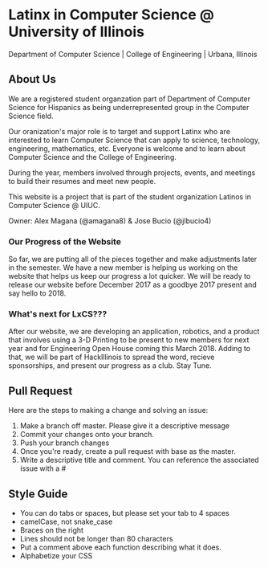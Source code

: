 # Latinx in Computer Science @ University of Illinois
Department of Computer Science | College of Engineering | Urbana, Illinois 

## About Us 
We are a registered student organzation part of Department of Computer Science for Hispanics as being underrepresented group in the Computer Science field. 

Our oranization's major role is to target and support Latinx who are interested to learn Computer Science that can apply to science, technology, engineering, mathematics, etc. Everyone is welcome and to learn about Computer Science and the College of Engineering. 

During the year, members involved through projects, events, and meetings to build their resumes and meet new people. 

This website is a project that is part of the student organization Latinos in Computer Science @ UIUC. 

Owner: Alex Magana (@amagana8) & Jose Bucio (@jlbucio4)

### Our Progress of the Website
So far, we are putting all of the pieces together and make adjustments later in the semester. We have a new member is helping us working on the website that helps us keep our progress a lot quicker. We will be ready to release our website before December 2017 as a goodbye 2017 present and say hello to 2018.

### What's next for LxCS???
After our website, we are developing an application, robotics, and a product that involves using a 3-D Printing to be present to new members for next year and for Engineering Open House coming this March 2018. Adding to that, we will be part of HackIllinois to spread the word, recieve sponsorships, and present our progress as a club. Stay Tune. 

## Pull Request
Here are the steps to making a change and solving an issue:

  1. Make a branch off master. Please give it a descriptive message
  2. Commit your changes onto your branch.
  3. Push your branch changes
  4. Once you're ready, create a pull request with base as the master.
  5. Write a descriptive title and comment. You can reference the associated issue with a #

## Style Guide
  * You can do tabs or spaces, but please set your tab to 4 spaces
  * camelCase, not snake_case
  * Braces on the right
  * Lines should not be longer than 80 characters
  * Put a comment above each function describing what it does.
  * Alphabetize your CSS

